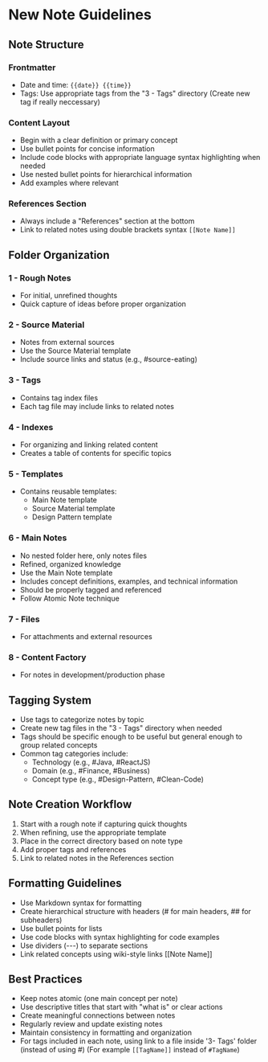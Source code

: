 # New Note Guidelines

## Note Structure

### Frontmatter

- Date and time: `{{date}} {{time}}`
- Tags: Use appropriate tags from the "3 - Tags" directory (Create new tag if really neccessary)

### Content Layout

- Begin with a clear definition or primary concept
- Use bullet points for concise information
- Include code blocks with appropriate language syntax highlighting when needed
- Use nested bullet points for hierarchical information
- Add examples where relevant

### References Section

- Always include a "References" section at the bottom
- Link to related notes using double brackets syntax `[[Note Name]]`

## Folder Organization

### 1 - Rough Notes

- For initial, unrefined thoughts
- Quick capture of ideas before proper organization

### 2 - Source Material

- Notes from external sources
- Use the Source Material template
- Include source links and status (e.g., #source-eating)

### 3 - Tags

- Contains tag index files
- Each tag file may include links to related notes

### 4 - Indexes

- For organizing and linking related content
- Creates a table of contents for specific topics

### 5 - Templates

- Contains reusable templates:
  - Main Note template
  - Source Material template
  - Design Pattern template

### 6 - Main Notes

- No nested folder here, only notes files
- Refined, organized knowledge
- Use the Main Note template
- Includes concept definitions, examples, and technical information
- Should be properly tagged and referenced
- Follow Atomic Note technique

### 7 - Files

- For attachments and external resources

### 8 - Content Factory

- For notes in development/production phase

## Tagging System

- Use tags to categorize notes by topic
- Create new tag files in the "3 - Tags" directory when needed
- Tags should be specific enough to be useful but general enough to group related concepts
- Common tag categories include:
  - Technology (e.g., #Java, #ReactJS)
  - Domain (e.g., #Finance, #Business)
  - Concept type (e.g., #Design-Pattern, #Clean-Code)

## Note Creation Workflow

1. Start with a rough note if capturing quick thoughts
2. When refining, use the appropriate template
3. Place in the correct directory based on note type
4. Add proper tags and references
5. Link to related notes in the References section

## Formatting Guidelines

- Use Markdown syntax for formatting
- Create hierarchical structure with headers (# for main headers, ## for subheaders)
- Use bullet points for lists
- Use code blocks with syntax highlighting for code examples
- Use dividers (---) to separate sections
- Link related concepts using wiki-style links [[Note Name]]

## Best Practices

- Keep notes atomic (one main concept per note)
- Use descriptive titles that start with "what is" or clear actions
- Create meaningful connections between notes
- Regularly review and update existing notes
- Maintain consistency in formatting and organization
- For tags included in each note, using link to a file inside '3- Tags' folder (instead of using #) (For example `[[TagName]]` instead of `#TagName`)
